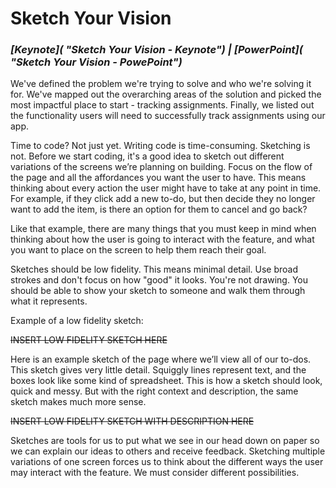 # Sketch Your Vision

### ***[Keynote]( "Sketch Your Vision - Keynote") | [PowerPoint]( "Sketch Your Vision - PowePoint")***

We've defined the problem we're trying to solve and who we're solving it for. We've mapped out the overarching areas of the solution and picked the most impactful place to start - tracking assignments. Finally, we listed out the functionality users will need to successfully track assignments using our app.

Time to code? Not just yet. Writing code is time-consuming. Sketching is not. Before we start coding, it's a good idea to sketch out different variations of the screens we’re planning on building. Focus on the flow of the page and all the affordances you want the user to have. This means thinking about every action the user might have to take at any point in time. For example, if they click add a new to-do, but then decide they no longer want to add the item, is there an option for them to cancel and go back?

Like that example, there are many things that you must keep in mind when thinking about how the user is going to interact with the feature, and what you want to place on the screen to help them reach their goal.

Sketches should be low fidelity. This means minimal detail. Use broad strokes and don't focus on how "good" it looks. You're not drawing. You should be able to show your sketch to someone and walk them through what it represents.

Example of a low fidelity sketch:

~~INSERT LOW FIDELITY SKETCH HERE~~

Here is an example sketch of the page where we’ll view all of our to-dos. This sketch gives very little detail. Squiggly lines represent text, and the boxes look like some kind of spreadsheet. This is how a sketch should look, quick and messy. But with the right context and description, the same sketch makes much more sense.

~~INSERT LOW FIDELITY SKETCH WITH DESCRIPTION HERE~~

Sketches are tools for us to put what we see in our head down on paper so we can explain our ideas to others and receive feedback. Sketching multiple variations of one screen forces us to think about the different ways the user may interact with the feature. We must consider different possibilities.
